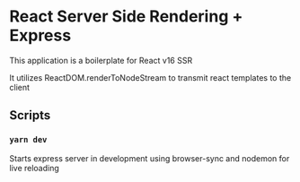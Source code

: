 # React Server Side Rendering + Express

This application is a boilerplate for React v16 SSR

It utilizes ReactDOM.renderToNodeStream to transmit react templates to the client

## Scripts

### `yarn dev` 

Starts express server in development using browser-sync and nodemon for live reloading

